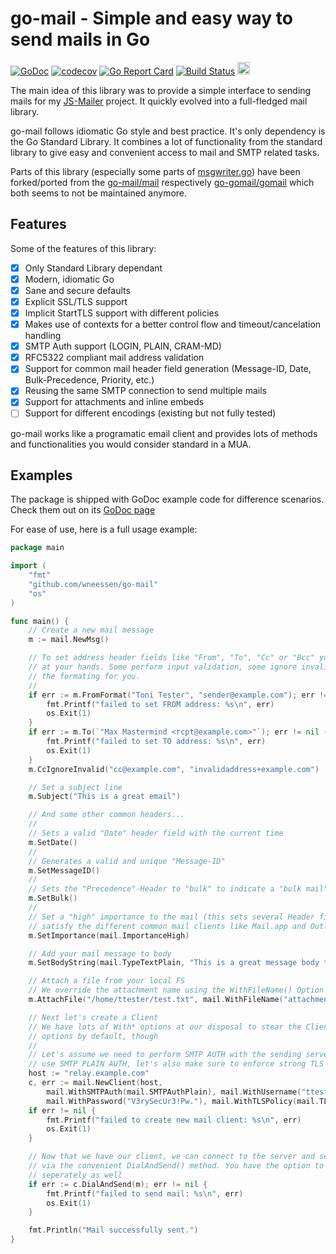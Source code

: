 # go-mail - Simple and easy way to send mails in Go

[![GoDoc](https://godoc.org/github.com/wneessen/go-mail?status.svg)](https://pkg.go.dev/github.com/wneessen/go-mail)
[![codecov](https://codecov.io/gh/wneessen/go-mail/branch/main/graph/badge.svg?token=37KWJV03MR)](https://codecov.io/gh/wneessen/go-mail) 
[![Go Report Card](https://goreportcard.com/badge/github.com/wneessen/go-mail)](https://goreportcard.com/report/github.com/wneessen/go-mail) 
[![Build Status](https://api.cirrus-ci.com/github/wneessen/go-mail.svg)](https://cirrus-ci.com/github/wneessen/go-mail) 
<a href="https://ko-fi.com/D1D24V9IX"><img src="https://uploads-ssl.webflow.com/5c14e387dab576fe667689cf/5cbed8a4ae2b88347c06c923_BuyMeACoffee_blue.png" height="20" alt="buy ma a coffee"></a>

The main idea of this library was to provide a simple interface to sending mails for
my [JS-Mailer](https://github.com/wneessen/js-mailer) project. It quickly evolved into a full-fledged mail library.

go-mail follows idiomatic Go style and best practice. It's only dependency is the Go Standard Library. It combines a lot
of functionality from the standard library to give easy and convenient access to mail and SMTP related tasks.

Parts of this library (especially some parts of [msgwriter.go](msgwriter.go)) have been forked/ported from the
[go-mail/mail](https://github.com/go-mail/mail) respectively [go-gomail/gomail](https://github.com/go-gomail/gomail)
which both seems to not be maintained anymore.

## Features

Some of the features of this library:

* [X] Only Standard Library dependant
* [X] Modern, idiomatic Go
* [X] Sane and secure defaults
* [X] Explicit SSL/TLS support
* [X] Implicit StartTLS support with different policies
* [X] Makes use of contexts for a better control flow and timeout/cancelation handling
* [X] SMTP Auth support (LOGIN, PLAIN, CRAM-MD)
* [X] RFC5322 compliant mail address validation
* [X] Support for common mail header field generation (Message-ID, Date, Bulk-Precedence, Priority, etc.)
* [X] Reusing the same SMTP connection to send multiple mails
* [X] Support for attachments and inline embeds
* [ ] Support for different encodings (existing but not fully tested)

go-mail works like a programatic email client and provides lots of methods and functionalities you would consider
standard in a MUA.

## Examples

The package is shipped with GoDoc example code for difference scenarios. Check them out on its
[GoDoc page](https://pkg.go.dev/github.com/wneessen/go-mail#pkg-examples)

For ease of use, here is a full usage example:

```go
package main

import (
	"fmt"
	"github.com/wneessen/go-mail"
	"os"
)

func main() {
	// Create a new mail message
	m := mail.NewMsg()

	// To set address header fields like "From", "To", "Cc" or "Bcc" you have different methods
	// at your hands. Some perform input validation, some ignore invalid addresses. Some perform
	// the formating for you.
	// 
	if err := m.FromFormat("Toni Tester", "sender@example.com"); err != nil {
		fmt.Printf("failed to set FROM address: %s\n", err)
		os.Exit(1)
	}
	if err := m.To(`"Max Mastermind <rcpt@example.com>"`); err != nil {
		fmt.Printf("failed to set TO address: %s\n", err)
		os.Exit(1)
	}
	m.CcIgnoreInvalid("cc@example.com", "invalidaddress+example.com")

	// Set a subject line
	m.Subject("This is a great email")

	// And some other common headers...
	//
	// Sets a valid "Date" header field with the current time
	m.SetDate()
	//
	// Generates a valid and unique "Message-ID"
	m.SetMessageID()
	//
	// Sets the "Precedence"-Header to "bulk" to indicate a "bulk mail"
	m.SetBulk()
	//
	// Set a "high" importance to the mail (this sets several Header fields to 
	// satisfy the different common mail clients like Mail.app and Outlook)
	m.SetImportance(mail.ImportanceHigh)

	// Add your mail message to body
	m.SetBodyString(mail.TypeTextPlain, "This is a great message body text.")

	// Attach a file from your local FS
	// We override the attachment name using the WithFileName() Option
	m.AttachFile("/home/ttester/test.txt", mail.WithFileName("attachment.txt"))

	// Next let's create a Client
	// We have lots of With* options at our disposal to stear the Client. It will set sane
	// options by default, though
	//
	// Let's assume we need to perform SMTP AUTH with the sending server, though. Since we
	// use SMTP PLAIN AUTH, let's also make sure to enforce strong TLS
	host := "relay.example.com"
	c, err := mail.NewClient(host,
		mail.WithSMTPAuth(mail.SMTPAuthPlain), mail.WithUsername("ttester"),
		mail.WithPassword("V3rySecUr3!Pw."), mail.WithTLSPolicy(mail.TLSMandatory))
	if err != nil {
		fmt.Printf("failed to create new mail client: %s\n", err)
		os.Exit(1)
	}

	// Now that we have our client, we can connect to the server and send our mail message
	// via the convenient DialAndSend() method. You have the option to Dial() and Send()
	// seperately as well
	if err := c.DialAndSend(m); err != nil {
		fmt.Printf("failed to send mail: %s\n", err)
		os.Exit(1)
	}

	fmt.Println("Mail successfully sent.")
}
```